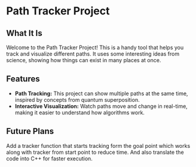 # Path Tracker Project
## What It Is
Welcome to the Path Tracker Project! This is a handy tool that helps you track and visualize different paths. It uses some interesting ideas from science, showing how things can exist in many places at once.

## Features
- **Path Tracking:** This project can show multiple paths at the same time, inspired by concepts from quantum superposition.
- **Interactive Visualization:** Watch paths move and change in real-time, making it easier to understand how algorithms work.

## Future Plans
Add a tracker function that starts tracking form the goal point which works along with tracker from start point to reduce time.
And also translate the code into C++ for faster execution.